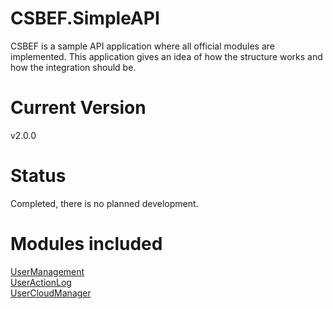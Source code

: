 # CSBEF.SimpleAPI
CSBEF is a sample API application where all official modules are implemented. This application gives an idea of how the structure works and how the integration should be.

# Current Version
v2.0.0

# Status
Completed, there is no planned development.

# Modules included
[UserManagement](https://github.com/mkurak/CSBEF.Module.UserManagement)
<br>
[UserActionLog](https://github.com/mkurak/CSBEF.Module.UserActionLog)
<br>
[UserCloudManager](https://github.com/mkurak/CSBEF.Module.UserCloudManager)
